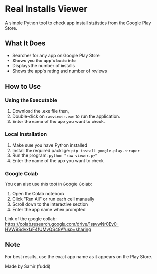 # Real Installs Viewer

A simple Python tool to check app install statistics from the Google Play Store.

## What It Does
- Searches for any app on Google Play Store
- Shows you the app's basic info
- Displays the number of installs
- Shows the app's rating and number of reviews

## How to Use

### Using the Executable
1.  Download the .exe file then,
2.  Double-click on `rawviewer.exe` to run the application.
3.  Enter the name of the app you want to check.

### Local Installation
1. Make sure you have Python installed
2. Install the required package: `pip install google-play-scraper`
3. Run the program: `python "raw viewer.py"`
4. Enter the name of the app you want to check

### Google Colab
You can also use this tool in Google Colab:
1. Open the Colab notebook
2. Click "Run All" or run each cell manually
3. Scroll down to the interactive section
4. Enter the app name when prompted

Link of the google collab: https://colab.research.google.com/drive/1spvwNr0Ey0-HVW9SdvxfaF4fUMvQS48A?usp=sharing

## Note
For best results, use the exact app name as it appears on the Play Store.

Made by Samir (fuddi)